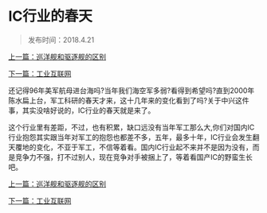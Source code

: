 # IC行业的春天

> 发布时间：2018.4.21

[上一篇：巡洋舰和驱逐舰的区别](/social/article7)

[下一篇：工业互联网](/social/article9)



还记得96年美军航母进台海吗?当年我们海空军多弱?看得到希望吗?直到2000年陈水扁上台，军工科研的春天才来，这十几年来的变化看到了吗?关于中兴这件事，其实没啥好说的，IC行业的春天就是来了。

这个行业里有差距，不过，也有积累，缺口远没有当年军工那么大,你们对国内IC行业抱怨其实跟当年对军工的抱怨也都差不多，五年，最多十年，IC行业会发生翻天覆地的变化，不亚于军工，不信等着看。国内IC行业起不来并不是因为没有，而是竞争力不强，打不过别人，现在竞争对手被捆上了，等着看国产IC的野蛮生长吧。



[上一篇：巡洋舰和驱逐舰的区别](/social/article7)

[下一篇：工业互联网](/social/article9)

